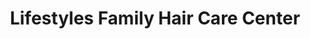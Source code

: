 ---
title: "Lifestyles Family Hair Care Center"
url: /athens/lifestyles-family-hair-care-center/
shop: Friseur
---